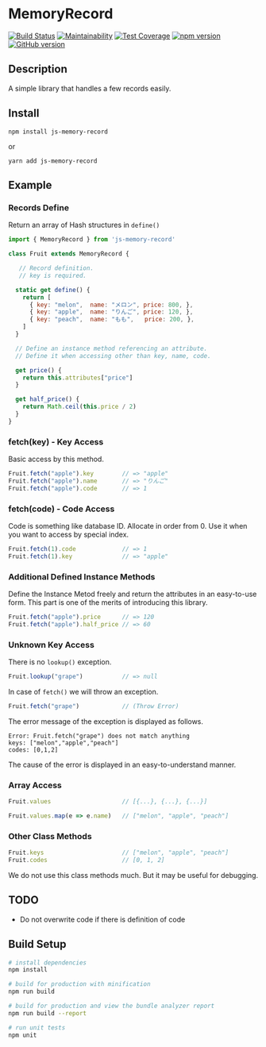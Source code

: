 # MemoryRecord

[![Build Status](https://travis-ci.org/akicho8/js-memory-record.svg?branch=master)](https://travis-ci.org/akicho8/js-memory-record)
[![Maintainability](https://api.codeclimate.com/v1/badges/010e25e22f84080afe2d/maintainability)](https://codeclimate.com/github/akicho8/js-memory-record/maintainability)
[![Test Coverage](https://api.codeclimate.com/v1/badges/4de340004a69572e32a0/test_coverage)](https://codeclimate.com/github/akicho8/js-memory-record/test_coverage)
[![npm version](https://badge.fury.io/js/js-memory-record.svg)](https://badge.fury.io/js/js-memory-record)
[![GitHub version](https://badge.fury.io/gh/akicho8%2Fjs-memory-record.svg)](https://badge.fury.io/gh/akicho8%2Fjs-memory-record)

## Description

A simple library that handles a few records easily.

## Install

```shell
npm install js-memory-record
```

or

```shell
yarn add js-memory-record
```

## Example

### Records Define

Return an array of Hash structures in `define()`

```js
import { MemoryRecord } from 'js-memory-record'

class Fruit extends MemoryRecord {

   // Record definition.
   // key is required.

  static get define() {
    return [
      { key: "melon",  name: "メロン", price: 800, },
      { key: "apple",  name: "りんご", price: 120, },
      { key: "peach",  name: "もも",   price: 200, },
    ]
  }

  // Define an instance method referencing an attribute.
  // Define it when accessing other than key, name, code.

  get price() {
    return this.attributes["price"]
  }

  get half_price() {
    return Math.ceil(this.price / 2)
  }
}
```

### fetch(key) - Key Access

Basic access by this method.

```js
Fruit.fetch("apple").key        // => "apple"
Fruit.fetch("apple").name       // => "りんご"
Fruit.fetch("apple").code       // => 1
```

### fetch(code) - Code Access

Code is something like database ID.
Allocate in order from 0.
Use it when you want to access by special index.

```js
Fruit.fetch(1).code             // => 1
Fruit.fetch(1).key              // => "apple"
```

### Additional Defined Instance Methods

Define the Instance Metod freely and return the attributes in an easy-to-use form. This part is one of the merits of introducing this library.

```js
Fruit.fetch("apple").price      // => 120
Fruit.fetch("apple").half_price // => 60
```

### Unknown Key Access

There is no `lookup()` exception.

```js
Fruit.lookup("grape")           // => null
```

In case of `fetch()` we will throw an exception.

```js
Fruit.fetch("grape")            // (Throw Error)
```

The error message of the exception is displayed as follows.

```text
Error: Fruit.fetch("grape") does not match anything
keys: ["melon","apple","peach"]
codes: [0,1,2]
```

The cause of the error is displayed in an easy-to-understand manner.

### Array Access

```js
Fruit.values                    // [{...}, {...}, {...}]
```

```js
Fruit.values.map(e => e.name)   // ["melon", "apple", "peach"]
```

### Other Class Methods

```js
Fruit.keys                      // ["melon", "apple", "peach"]
Fruit.codes                     // [0, 1, 2]
```

We do not use this class methods much. But it may be useful for debugging.

## TODO

- Do not overwrite code if there is definition of code

## Build Setup

```bash
# install dependencies
npm install

# build for production with minification
npm run build

# build for production and view the bundle analyzer report
npm run build --report

# run unit tests
npm unit
```
